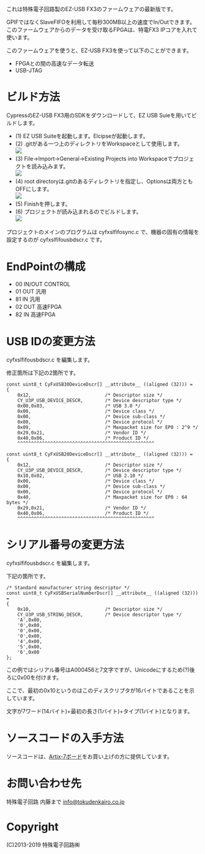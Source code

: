 これは特殊電子回路製のEZ-USB FX3のファームウェアの最新版です。

GPIFではなくSlaveFIFOを利用して毎秒300MB以上の速度でIn/Outできます。このファームウェアからのデータを受け取るFPGAは、特電FX3 IPコアを入れて使います。

このファームウェアを使うと、EZ-USB FX3を使って以下のことができます。

+ FPGAとの間の高速なデータ転送
+ USB-JTAG

# ビルド方法
CypressのEZ-USB FX3用のSDKをダウンロードして、EZ USB Suieを用いてビルドします。

+ (1) EZ USB Suiteを起動します。Elcipseが起動します。
+ (2) .gitがある一つ上のディレクトリをWorkspaceとして使用します。<br>![](https://github.com/tokuden/SlaveFifoNP1064/blob/master/firm1.png?raw=true)
+ (3) File->Import->General->Existing Projects into Workspaceでプロジェクトを読み込みます。<br> ![](https://github.com/tokuden/SlaveFifoNP1064/blob/master/firm2.png)
+ (4) root directoryは.gitのあるディレクトリを指定し、Optionsは両方ともOFFにします。<br>![](https://github.com/tokuden/SlaveFifoNP1064/blob/master/firm3.png)
+ (5) Finishを押します。
+ (6) プロジェクトが読み込まれるのでビルドします。<br>![](https://github.com/tokuden/SlaveFifoNP1064/blob/master/firm5.png)

プロジェクトのメインのプログラムは cyfxslfifosync.c で、機器の固有の情報を設定するのが cyfxslfifousbdscr.c です。

# EndPointの構成
+ 00 IN/OUT CONTROL
+ 01 OUT 汎用
+ 81 IN 汎用
+ 02 OUT 高速FPGA
+ 82 IN 高速FPGA

# USB IDの変更方法
cyfxslfifousbdscr.c を編集します。

修正箇所は下記の2箇所です。

```
const uint8_t CyFxUSB30DeviceDscr[] __attribute__ ((aligned (32))) =
{
    0x12,                           /* Descriptor size */
    CY_U3P_USB_DEVICE_DESCR,        /* Device descriptor type */
    0x00,0x03,                      /* USB 3.0 */
    0x00,                           /* Device class */
    0x00,                           /* Device sub-class */
    0x00,                           /* Device protocol */
    0x09,                           /* Maxpacket size for EP0 : 2^9 */
    0x29,0x21,                      /* Vendor ID */
    0x40,0x06,                      /* Product ID */
    ^^^^^^^^^^^^^^^^^^^^^^^^^^^^^^^^^^^^^^^^^^^^^^^^^^
```

```
const uint8_t CyFxUSB20DeviceDscr[] __attribute__ ((aligned (32))) =
{
    0x12,                           /* Descriptor size */
    CY_U3P_USB_DEVICE_DESCR,        /* Device descriptor type */
    0x10,0x02,                      /* USB 2.10 */
    0x00,                           /* Device class */
    0x00,                           /* Device sub-class */
    0x00,                           /* Device protocol */
    0x40,                           /* Maxpacket size for EP0 : 64 bytes */
    0x29,0x21,                      /* Vendor ID */
    0x40,0x06,                      /* Product ID */
    ^^^^^^^^^^^^^^^^^^^^^^^^^^^^^^^^^^^^^^^^^^^^^^^^^^
```

# シリアル番号の変更方法
cyfxslfifousbdscr.c を編集します。

下記の箇所です。

```
/* Standard manufacturer string descriptor */
const uint8_t CyFxUSBSerialNumberDscr[] __attribute__ ((aligned (32))) =
{
    0x10,                           /* Descriptor size */
    CY_U3P_USB_STRING_DESCR,        /* Device descriptor type */
    'A',0x00,
    '0',0x00,
    '0',0x00,
    '0',0x00,
    '4',0x00,
    '5',0x00,
    '6',0x00
};
```
この例ではシリアル番号はA000456と7文字ですが、Unicodeにするため(?)後ろに0x00を付けます。

ここで、最初の0x10というのはこのディスクリプタが16バイトであることを示しています。

文字が7ワード(14バイト)+最初の長さ(1バイト)+タイプ(1バイト)となります。

# ソースコードの入手方法
ソースコードは、[Artix-7ボード](http://www.tokudenkairo.co.jp/art7/)をお買い上げの方に提供しています。

# お問い合わせ先
特殊電子回路 内藤まで info@tokudenkairo.co.jp

# Copyright
(C)2013-2019 特殊電子回路㈱
